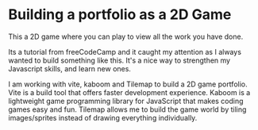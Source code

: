 # Building a portfolio as a 2D Game

This a 2D game where you can play to view all the work you have done.

Its a tutorial from freeCodeCamp and it caught my attention as I always wanted to build something like this. It's a nice way to strengthen my Javascript skills, and learn new ones.

I am working with vite, kaboom and Tilemap to build a 2D game portfolio. Vite is a build tool that offers faster development experience. Kaboom is a lightweight game programming library for JavaScript that makes coding games easy and fun. Tilemap allows me to build the game world by tiling images/sprites instead of drawing everything individually.
